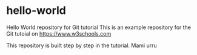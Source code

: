 # hello-world
Hello World repository for Git tutorial
This is an example repository for the Git tutoial on https://www.w3schools.com

This repository is built step by step in the tutorial.
Mami urru
